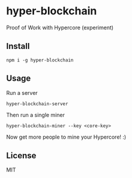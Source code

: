 # hyper-blockchain

Proof of Work with Hypercore (experiment)

## Install

```
npm i -g hyper-blockchain
```

## Usage

Run a server

```
hyper-blockchain-server
```

Then run a single miner

`hyper-blockchain-miner --key <core-key>`

Now get more people to mine your Hypercore! :)

## License

MIT

